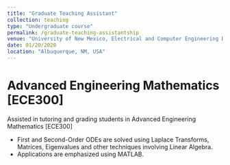 ```yaml
---
title: "Graduate Teaching Assistant"
collection: teaching
type: "Undergraduate course"
permalink: /graduate-teaching-assistantship
venue: "University of New Mexico, Electrical and Computer Engineering Department"
date: 01/20/2020
location: "Albuquerque, NM, USA"
---
```


Advanced Engineering Mathematics [ECE300]
======
Assisted in tutoring and grading students in Advanced Engineering Mathematics [ECE300]
- First and Second-Order ODEs are solved using Laplace Transforms, Matrices, Eigenvalues and other techniques involving Linear Algebra.
- Applications are emphasized using MATLAB.
